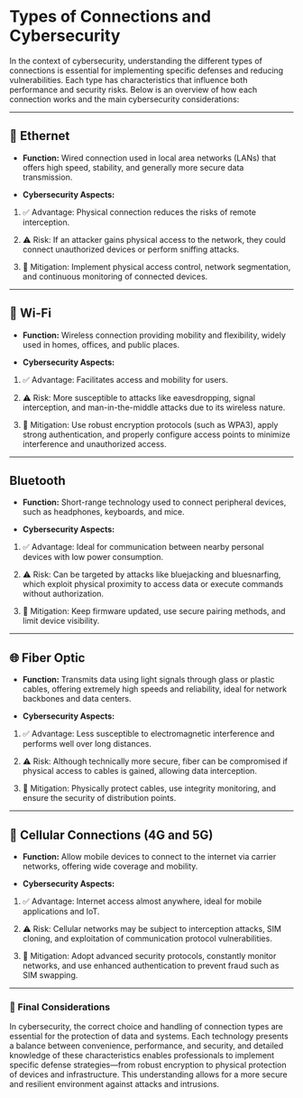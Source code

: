 # Types of Connections and Cybersecurity

In the context of cybersecurity, understanding the different types of connections is essential for implementing specific defenses and reducing vulnerabilities. Each type has characteristics that influence both performance and security risks. Below is an overview of how each connection works and the main cybersecurity considerations:

---

## 📡 Ethernet

- **Function:** Wired connection used in local area networks (LANs) that offers high speed, stability, and generally more secure data transmission.

- **Cybersecurity Aspects:**
1. ✅ Advantage: Physical connection reduces the risks of remote interception.
2. ⚠️ Risk: If an attacker gains physical access to the network, they could connect unauthorized devices or perform sniffing attacks.

3. 🔐 Mitigation: Implement physical access control, network segmentation, and continuous monitoring of connected devices.

---

## 📶 Wi-Fi

- **Function:** Wireless connection providing mobility and flexibility, widely used in homes, offices, and public places.

- **Cybersecurity Aspects:**

1. ✅ Advantage: Facilitates access and mobility for users.

2. ⚠️ Risk: More susceptible to attacks like eavesdropping, signal interception, and man-in-the-middle attacks due to its wireless nature.

3. 🔐 Mitigation: Use robust encryption protocols (such as WPA3), apply strong authentication, and properly configure access points to minimize interference and unauthorized access.

---

## Bluetooth

- **Function:** Short-range technology used to connect peripheral devices, such as headphones, keyboards, and mice.

- **Cybersecurity Aspects:**

1. ✅ Advantage: Ideal for communication between nearby personal devices with low power consumption.

2. ⚠️ Risk: Can be targeted by attacks like bluejacking and bluesnarfing, which exploit physical proximity to access data or execute commands without authorization.

3. 🔐 Mitigation: Keep firmware updated, use secure pairing methods, and limit device visibility.

---

## 🌐 Fiber Optic

- **Function:** Transmits data using light signals through glass or plastic cables, offering extremely high speeds and reliability, ideal for network backbones and data centers.

- **Cybersecurity Aspects:**

1. ✅ Advantage: Less susceptible to electromagnetic interference and performs well over long distances.

2. ⚠️ Risk: Although technically more secure, fiber can be compromised if physical access to cables is gained, allowing data interception.

3. 🔐 Mitigation: Physically protect cables, use integrity monitoring, and ensure the security of distribution points.

---

## 📲 Cellular Connections (4G and 5G)

- **Function:** Allow mobile devices to connect to the internet via carrier networks, offering wide coverage and mobility.

- **Cybersecurity Aspects:**

1. ✅ Advantage: Internet access almost anywhere, ideal for mobile applications and IoT.

2. ⚠️ Risk: Cellular networks may be subject to interception attacks, SIM cloning, and exploitation of communication protocol vulnerabilities.

3. 🔐 Mitigation: Adopt advanced security protocols, constantly monitor networks, and use enhanced authentication to prevent fraud such as SIM swapping.

---

### 🔎 Final Considerations

In cybersecurity, the correct choice and handling of connection types are essential for the protection of data and systems. Each technology presents a balance between convenience, performance, and security, and detailed knowledge of these characteristics enables professionals to implement specific defense strategies—from robust encryption to physical protection of devices and infrastructure. This understanding allows for a more secure and resilient environment against attacks and intrusions.